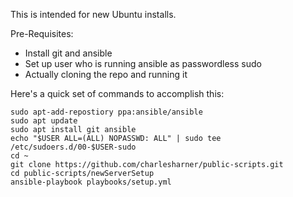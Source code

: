 This is intended for new Ubuntu installs.

Pre-Requisites:
* Install git and ansible
* Set up user who is running ansible as passwordless sudo
* Actually cloning the repo and running it

Here's a quick set of commands to accomplish this:
```
sudo apt-add-repostiory ppa:ansible/ansible
sudo apt update
sudo apt install git ansible
echo "$USER ALL=(ALL) NOPASSWD: ALL" | sudo tee /etc/sudoers.d/00-$USER-sudo
cd ~
git clone https://github.com/charlesharner/public-scripts.git
cd public-scripts/newServerSetup
ansible-playbook playbooks/setup.yml
```